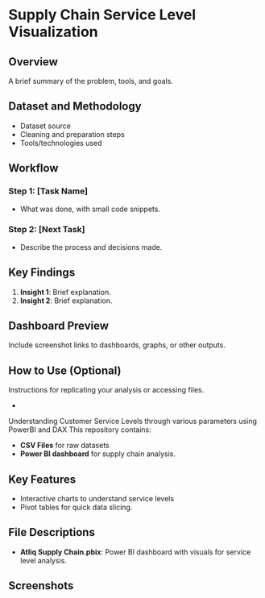 # Supply Chain Service Level Visualization 

## Overview  
A brief summary of the problem, tools, and goals.

## Dataset and Methodology  
- Dataset source  
- Cleaning and preparation steps  
- Tools/technologies used  

## Workflow  
### Step 1: [Task Name]  
- What was done, with small code snippets.  
### Step 2: [Next Task]  
- Describe the process and decisions made.  

## Key Findings  
1. **Insight 1**: Brief explanation.  
2. **Insight 2**: Brief explanation.  

## Dashboard Preview  
Include screenshot links to dashboards, graphs, or other outputs.

## How to Use (Optional)  
Instructions for replicating your analysis or accessing files.

















-
Understanding Customer Service Levels through various parameters using PowerBI and DAX
This repository contains:  
- **CSV Files** for raw datasets
- **Power BI dashboard** for supply chain analysis.  

## Key Features  
- Interactive charts to understand service levels  
- Pivot tables for quick data slicing.

## File Descriptions   
- **Atliq Supply Chain.pbix**: Power BI dashboard with visuals for service level analysis.  

## Screenshots  

